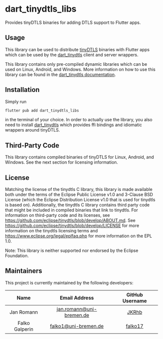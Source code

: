 # dart_tinydtls_libs

Provides tinyDTLS binaries for adding DTLS support to Flutter apps.

## Usage

This library can be used to distribute [tinyDTLS](https://github.com/eclipse/tinydtls)
binaries with Flutter apps which can be used by the
[dart_tinydtls](https://pub.dev/packages/dart_tinydtls) client and server wrappers.

This library contains only pre-compiled dynamic libraries which can be used on Linux,
Android, and Windows.
More information on how to use this library can be found in the
[dart_tinydtls documentation](https://pub.dev/documentation/dart_tinydtls/latest/).

## Installation

Simply run

```sh
flutter pub add dart_tinydtls_libs
```

in the terminal of your choice. In order to actually use the library,
you also need to install
[dart_tinydtls](https://pub.dev/packages/dart_tinydtls) which provides
ffi bindings and idiomatic wrappers around tinyDTLS.

## Third-Party Code

This library contains compiled binaries of tinyDTLS for Linux, Android,
and Windows.
See the next section for licensing information.

## License

Matching the license of the tinydtls C library, this library is made available both under
the terms of the Eclipse Public License v1.0 and 3-Clause BSD License (which the
Eclipse Distribution License v1.0 that is used for tinydtls is based on).
Additionally, the tinydtls C library contains third party code that might be included
in compiled binaries that link to tinydtls.
For information on third-party code and its licenses, see
https://github.com/eclipse/tinydtls/blob/develop/ABOUT.md.
See https://github.com/eclipse/tinydtls/blob/develop/LICENSE for more information on the
tinydtls licensing terms and https://www.eclipse.org/legal/eplfaq.php for more information
on the EPL 1.0.

Note: This library is neither supported nor endorsed by the Eclipse Foundation.

## Maintainers

This project is currently maintained by the following developers:

|      Name      |      Email Address       |            GitHub Username            |
|:--------------:|:------------------------:|:-------------------------------------:|
|   Jan Romann   | jan.romann@uni-bremen.de |   [JKRhb](https://github.com/JKRhb)   |
| Falko Galperin |   falko1@uni-bremen.de   | [falko17](https://github.com/falko17) |
